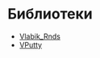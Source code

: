 # Библиотеки
 - [Vlabik_Rnds](https://github.com/Vlabik6556/Vlabik_Rnds)
 - [VPutty](https://github.com/Vlabik6556/VPutty)
<!---
Vlabik6556/Vlabik6556 is a ✨ special ✨ repository because its `README.md` (this file) appears on your GitHub profile.
You can click the Preview link to take a look at your changes.
--->
